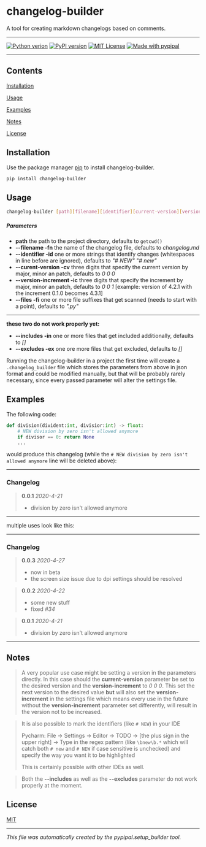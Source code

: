 # changelog-builder

A tool for creating markdown changelogs based on comments.

---
[![Python verion](https://img.shields.io/badge/python-3.5%20%7C%203.6%20%7C%203.7%20%7C%203.8%20%7C%203.9-blue)]()
[![PyPI version](https://badge.fury.io/py/changelog-builder.svg)](https://badge.fury.io/py/changelog-builder)
[![MIT License](https://img.shields.io/badge/license-MIT-blue.svg?style=flat)](http://choosealicense.com/licenses/mit/)
[![Made with pypipal](https://img.shields.io/static/v1?label=made%20with&message=pypipal&color=informational)](https://test.pypi.org/project/pypipal/)

---

## Contents

[Installation](#Installation)

[Usage](#Usage)

[Examples](#Examples)

[Notes](#Notes)

[License](#License)

## Installation

Use the package manager [pip](https://pip.pypa.io/en/stable/) to install changelog-builder.

```bash
pip install changelog-builder
```

## Usage

```bash
changelog-builder [path][filename][identifier][current-version][version-increment][files][includes][excludes]
```

##### Parameters

- **path** the path to the project directory, defaults to `getcwd()`
- **--filename -fn** the name of the changelog file, defaults to *changelog.md*
- **--identifier -id** one or more strings that identify changes (whitespaces in line before are ignored), defaults to *"# NEW" "# new"* 
- **--curent-version -cv** three digits that specify the current version by major, minor an patch, defaults to *0 0 0*
- **--version-increment -ic** three digits that specify the increment by major, minor an patch, defaults to *0 0 1* [example: version of 4.2.1 with the increment 0.1.0 becomes 4.3.1]
- **--files -fi** one or more file suffixes that get scanned (needs to start with a point), defaults to *".py"*

---

**these two do not work properly yet:**

- **--includes -in** one or more files that get included additionally, defaults to *[]*
- **--excludes -ex** one ore more files that get excluded, defaults to *[]*



Running the changelog-builder in a project the first time will create a `.changelog_builder` file which stores the parameters from above in json format and could be modified manually, but that will be probably rarely necessary, since every passed parameter will alter the settings file.

## Examples

The following code:
```python
def division(divident:int, divisior:int) -> float:
    # NEW division by zero isn't allowed anymore
    if divisor == 0: return None
    ...
```

would produce this changelog (while the `# NEW division by zero isn't allowed anymore` line will be deleted above):

---

### Changelog

> **0.0.1**  *2020-4-21*
>
> - division by zero isn't allowed anymore

---

multiple uses look like this:

---

### Changelog

> **0.0.3**  *2020-4-27*
>
> - now in beta
> - the screen size issue due to dpi settings should be resolved

> **0.0.2**  *2020-4-22*
> - some new stuff
> - fixed *#34*

> **0.0.1**  *2020-4-21*
>
> - division by zero isn't allowed anymore

---

## Notes

> A very popular use case might be setting a version in the parameters directly. In this case should the **current-version** parameter be set to the desired version and the **version-increment** to *0 0 0*. This set the next version to the desired value **but** will also set the **version-increment** in the settings file which means every use in the future without the **version-increment** parameter set differently, will result in the version not to be increased.

>It is also possible to mark the identifiers (like `# NEW`) in your IDE
>
>Pycharm: File &rarr; Settings &rarr; Editor &rarr; TODO &rarr; [the plus sign in the upper right] &rarr; Type in the regex pattern (like `\bnew\b.*` which will catch both `# new` and `# NEW` if case sensitive is unchecked) and specify the way you want it to be highlighted
>
>This is certainly possible with other IDEs as well.

> Both the **--includes** as well as the **--excludes** parameter do not work properly at the moment.

## License 

[MIT](http://choosealicense.com/licenses/mit/)

---

_This file was automatically created by the pypipal.setup_builder tool._
